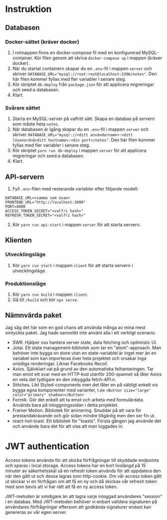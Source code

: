 # Instruktion

## Databasen

### Docker-sättet (kräver docker)

1. I rotmappen finns en docker-compose fil med en konfigurerad MySQL-container. Kör filen genom att skriva `docker-compose up` i mappen (kräver docker).
2. När du startat containern skapar du en `.env`-fil i mappen `server` och skriver `DATABASE_URL="mysql://root:root@localhost:3306/notes"`. Den här filen kommer fyllas med fler variabler i senare steg.
3. Kör skriptet `db-deploy` från `package.json` för att applicera migreringar och seed:a databasen.
4. Klart.

### Svårare sättet

1. Starta en MySQL-server på valfritt sätt. Skapa en databas på servern som måste heta `notes`.
2. När databasen är igång skapar du en `.env`-fil i mappen `server` och skriver `DATABASE_URL="mysql://<ditt användarnamn>:<ditt lösenord>@<ditt hostname>:<din port>/notes"`. Den här filen kommer fyllas med fler variabler i senare steg.
3. Kör skriptet `yarn run db-deploy` i mappen `server` för att applicera migreringar och seed:a databasen.
4. Klart.

## API-servern
1. Fyll `.env`-filen med resterande variabler efter följande modell:
```
DATABASE_URL=<samma som ovan>
FRONTEND_URL="http://localhost:3000"
PORT=4000
ACCESS_TOKEN_SECRET="<valfri hash>"
REFRESH_TOKEN_SECRET="<valfri hash>"
```
2. Kör `yarn run api-start` i mappen `server` för att starta servern.

## Klienten

### Utvecklingsläge

1. Kör `yarn run start` i mappen `client` för att starta servern i utvecklingsläge.

### Produktionsläge

1. Kör `yarn run build` i mappen `client`.
2. Gå till `/build` och kör `npx serve`.


## Nämnvärda paket

Jag såg det här som en god chans att använda många av mina mest omtyckta paket. Jag hade sannolikt inte använt alla i ett verkligt scenario.

- SWR. Hjälper oss hantera server state, data fetching och optimistic UI.
- Jotai. Ett state management-bibliotek som tar en "atom"-approach. Man behöver inte bygga en store utan en state-variablel är inget mer än en variabel som kan importeras över hela projektet och orsakar inga onödiga renderingar. Liknar Facebooks Recoil.
- Axios. Självklart val på grund av den automatiska felhanteringen. Tar man emot ett svar med en HTTP-kod utanför 200-spannet så låter Axios en veta det tydligare en den inbyggda fetch-API:n.
- Stitches. Likt Styled-components men det låter en på väldigt enkelt vis bygga egna komponenter med varianter, t.ex `<Button size="large" color="primary" shadow></Button>`
- Formik. Gör det enkelt att ta emot och arbeta med formulärdata. Används bara på inloggningssidan i detta projektet.
- Framer Motion. Bibliotek för animering. Snuddar på att vara för prestandakrävande och gör sidan mindre tillgänlig men den ser fin ut.
- react-hot-toast. Ett bibliotek för "toasts". Första gången jag använde det och använde bara det för att visa att man loggades in.


# JWT authentication

Access tokens används för att skicka förfrågningar till skyddade endpoints och sparas i local storage. Access tokens har en kort livslängd på 15 minuter av säkerhetsskäl så en refresh token används för att uppdatera den när den gått ut och dessa lagras som http-cookie. Om vår access token gått ut skickar vi en förfrågan om att få en ny och då skickas vår refresh token med som bevis att vi har rätt att få en ny access token.

JWT-metoden är smidigare än att lagra varje inloggad användares "session" i en databas. Med JWT-metoden behöver vi enbart validera signaturen på användares förfrågningar eftersom att godkända signaturer endast kan genereras av vår egen server.
